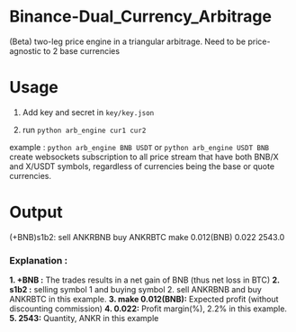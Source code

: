 # Binance-Dual_Currency_Arbitrage
(Beta) two-leg price engine in a triangular arbitrage. Need to be price-agnostic to 2 base currencies

# Usage
1. Add key and secret in `key/key.json`

2. run  `python arb_engine cur1 cur2`

example : 
`python arb_engine BNB USDT` or `python arb_engine USDT BNB`
create websockets subscription to all price stream that have both BNB/X and X/USDT symbols, regardless of currencies being the base or quote currencies. 



# Output
(+BNB)s1b2: sell ANKRBNB buy ANKRBTC make 0.012(BNB) 0.022 2543.0

### Explanation :
**1. +BNB :** The trades results in a net gain of BNB (thus net loss in BTC)
**2. s1b2 :** selling symbol 1 and buying symbol 2. sell ANKRBNB and buy ANKRBTC in this example.
**3. make 0.012(BNB):** Expected profit (without discounting commission)
**4. 0.022:** Profit margin(%), 2.2% in this example.
**5. 2543:** Quantity, ANKR in this example
